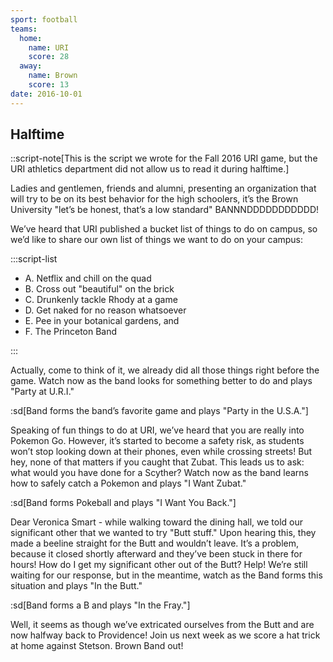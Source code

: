 ```yaml
---
sport: football
teams:
  home:
    name: URI
    score: 28
  away:
    name: Brown
    score: 13
date: 2016-10-01
---
```


## Halftime

::script-note[This is the script we wrote for the Fall 2016 URI game, but the URI athletics department did not allow us to read it during halftime.]

Ladies and gentlemen, friends and alumni, presenting an organization that will try to be on its best behavior for the high schoolers, it’s the Brown University "let’s be honest, that’s a low standard" BANNNDDDDDDDDDDD!

We’ve heard that URI published a bucket list of things to do on campus, so we’d like to share our own list of things we want to do on your campus:

:::script-list

- A. Netflix and chill on the quad
- B. Cross out "beautiful" on the brick
- C. Drunkenly tackle Rhody at a game
- D. Get naked for no reason whatsoever
- E. Pee in your botanical gardens, and
- F. The Princeton Band

:::

Actually, come to think of it, we already did all those things right before the game. Watch now as the band looks for something better to do and plays "Party at U.R.I."

:sd[Band forms the band’s favorite game and plays "Party in the U.S.A."]

Speaking of fun things to do at URI, we’ve heard that you are really into Pokemon Go. However, it’s started to become a safety risk, as students won’t stop looking down at their phones, even while crossing streets! But hey, none of that matters if you caught that Zubat. This leads us to ask: what would you have done for a Scyther? Watch now as the band learns how to safely catch a Pokemon and plays "I Want Zubat."

:sd[Band forms Pokeball and plays "I Want You Back."]

Dear Veronica Smart - while walking toward the dining hall, we told our significant other that we wanted to try "Butt stuff." Upon hearing this, they made a beeline straight for the Butt and wouldn’t leave. It’s a problem, because it closed shortly afterward and they’ve been stuck in there for hours! How do I get my significant other out of the Butt? Help! We’re still waiting for our response, but in the meantime, watch as the Band forms this situation and plays "In the Butt."

:sd[Band forms a B and plays "In the Fray."]

Well, it seems as though we’ve extricated ourselves from the Butt and are now halfway back to Providence! Join us next week as we score a hat trick at home against Stetson. Brown Band out!
